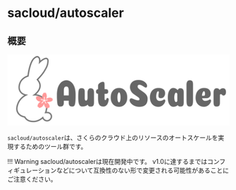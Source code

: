 # sacloud/autoscaler

## 概要

![logo.png](images/logo.svg)

`sacloud/autoscaler`は、さくらのクラウド上のリソースのオートスケールを実現するためのツール群です。


!!! Warning
    sacloud/autoscalerは現在開発中です。
    v1.0に達するまではコンフィギュレーションなどについて互換性のない形で変更される可能性があることにご注意ください。